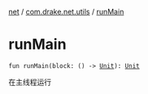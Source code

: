 [net](../index.md) / [com.drake.net.utils](index.md) / [runMain](./run-main.md)

# runMain

`fun runMain(block: () -> `[`Unit`](https://kotlinlang.org/api/latest/jvm/stdlib/kotlin/-unit/index.html)`): `[`Unit`](https://kotlinlang.org/api/latest/jvm/stdlib/kotlin/-unit/index.html)

在主线程运行

